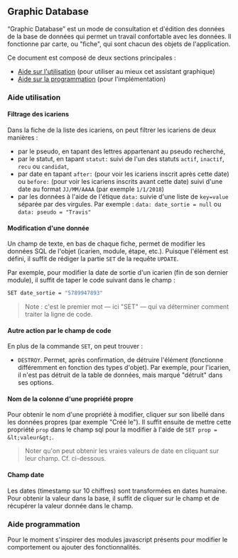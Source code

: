 ## Graphic Database

“Graphic Database” est un mode de consultation et d'édition des données de la base de données qui permet un travail confortable avec les données. Il fonctionne par carte, ou "fiche", qui sont chacun des objets de l'application.

Ce document est composé de deux sections principales :

* [Aide sur l'utilisation](admin/database/#utilisation) (pour utiliser au mieux cet assistant graphique)
* [Aide sur la programmation](admin/database/#implementation) (pour l'implémentation)

<a name="utilisation"></a>

### Aide utilisation

#### Filtrage des icariens

Dans la fiche de la liste des icariens, on peut filtrer les icariens de deux manières :

* par le pseudo, en tapant des lettres appartenant au pseudo recherché,
* par le statut, en tapant `statut:` suivi de l'un des statuts `actif`, `inactif`, `recu` ou `candidat`,
* par date en tapant `after:` (pour voir les icariens inscrit après cette date) ou `before:` (pour voir les icariens inscrits avant cette date) suivi d'une date au format `JJ/MM/AAAA` (par exemple `1/1/2018`)
* par les données à l'aide de l'étique `data:` suivie d'une liste de `key=value` séparée par des virgules. Par exemple : `data: date_sortie = null` ou `data: pseudo = "Travis"`

#### Modification d'une donnée

Un champ de texte, en bas de chaque fiche, permet de modifier les données SQL de l'objet (icarien, module, étape, etc.). Puisque l'élément est défini, il suffit de rédiger la partie `SET` de la requête `UPDATE`.

Par exemple, pour modifier la date de sortie d'un icarien (fin de son dernier module), il suffit de taper le code suivant dans le champ :

~~~bash
SET date_sortie = "5789947893"
~~~

> Note : c'est le premier mot — ici "SET" — qui va déterminer comment traiter la ligne de code.

#### Autre action par le champ de code

En plus de la commande `SET`, on peut trouver :

* `DESTROY`. Permet, après confirmation, de détruire l'élément (fonctionne différemment en fonction des types d'objet). Par exemple, pour l'icarien, il n'est pas détruit de la table de données, mais marqué "détruit" dans ses options.

#### Nom de la colonne d'une propriété propre

Pour obtenir le nom d'une propriété à modifier, cliquer sur son libellé dans les données propres (par exemple "Créé le"). Il suffit ensuite de mettre cette propriété `prop` dans le champ sql pour la modifier à l'aide de `SET prop = &lt;valeur&gt;`.

> Noter qu'on peut obtenir les vraies valeurs de date en cliquant sur leur champ. Cf. ci-dessous.

#### Champ date

Les dates (timestamp sur 10 chiffres) sont transformées en dates humaine. Pour obtenir la valeur dans la base, il suffit de cliquer sur le champ et de récupérer la valeur donnée dans le champ.

<a name="implementation"></a>

### Aide programmation

Pour le moment s'inspirer des modules javascript présents pour modifier le comportement ou ajouter des fonctionnalités.

